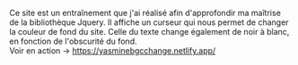 Ce site est un entraînement que j'ai réalisé afin d'approfondir ma maîtrise de la bibliothèque Jquery. Il affiche un curseur qui nous permet de changer la couleur de fond du site. Celle du texte change également de noir à blanc, en fonction de l'obscurité du fond. <br>
Voir en action → https://yasminebgcchange.netlify.app/ 
